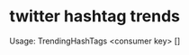 # twitter hashtag trends

Usage: TrendingHashTags \<consumer key> <consumer secret> <access token> <access token secret> <language> <batch interval> <min-threshold> <show-count> [<filters>]